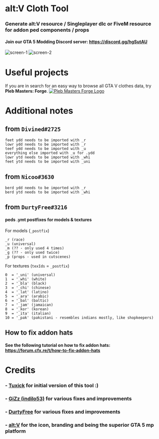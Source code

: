 # alt:V Cloth Tool

### Generate **alt:V resource** / **Singleplayer dlc** or **FiveM resource** for addon ped components / props
#### Join our GTA 5 Modding Discord server: https://discord.gg/hgSutAU

![screen-1](https://image.prntscr.com/image/MKOD2aGBQ5GRtIytkFx2cQ.png)
![screen-2](https://image.prntscr.com/image/W9Mx-YdXTFijeJB6Mih0sA.png)

# Useful projects
If you are in search for an easy way to browse all GTA V clothes data, try **Pleb Masters: Forge**.
[![Pleb Masters Forge Logo](https://i.imgur.com/hotlSPf.png)](https://forge.plebmasters.de)

# Additional notes
## from `Divined#2725`
```
feet ydd needs to be imported with _r
lowr ydd needs to be imported with _r
teef ydd needs to be imported with _u
everything else imported with _u for .ydd
lowr ytd needs to be imported with _whi
feet ytd needs to be imported with _uni
```
## from `Nicoo#3630`
```
berd ydd needs to be imported with _r
berd ytd needs to be imported with _whi
```
## from `DurtyFree#3216`
#### peds .ymt postfixes for models & textures
For models (`_postfix`)
```
_r (race)
_u (universal)
_m (?? - only used 4 times)
_g (?? - only used twice)
_p (props - used in cutscenes)
```
For textures (`texIds` = `_postfix`)
```
0  = '_uni' (universal)
1  = '_whi' (white)
2  = '_bla' (black)
3  = '_chi' (chinese)
4  = '_lat' (latino)
5  = '_ara' (arabic)
6  = '_bal' (baltic)
7  = '_jam' (jamaican)
8  = '_kor' (korean)
9  = '_ita' (italian)
10 = '_pak' (pakistani - resembles indians mostly, like shopkeepers)
```
## How to fix addon hats
#### See the following tutorial on how to fix addon hats: https://forum.cfx.re/t/how-to-fix-addon-hats

# Credits
### - [Tuxick](https://github.com/emcifuntik) for initial version of this tool :)
### - [GiZz (indilo53)](https://github.com/indilo53) for various fixes and improvements
### - [DurtyFree](https://github.com/durtyfree) for various fixes and improvements
### - [alt:V](https://altv.mp/) for the icon, branding and being the superior GTA 5 mp platform
